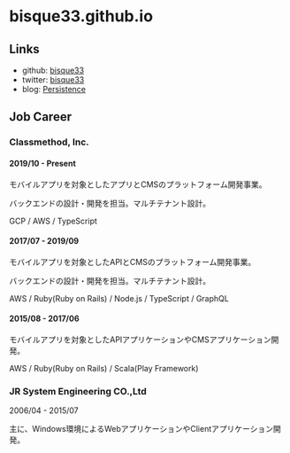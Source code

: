 # bisque33.github.io

## Links

- github: [bisque33](https://github.com/bisque33)
- twitter: [bisque33](https://twitter.com/bisque33)
- blog: [Persistence](http://bisque.hatenablog.jp/)

## Job Career

### Classmethod, Inc.

#### 2019/10 - Present

モバイルアプリを対象としたアプリとCMSのプラットフォーム開発事業。

バックエンドの設計・開発を担当。マルチテナント設計。

GCP / AWS / TypeScript

#### 2017/07 - 2019/09

モバイルアプリを対象としたAPIとCMSのプラットフォーム開発事業。

バックエンドの設計・開発を担当。マルチテナント設計。

AWS / Ruby(Ruby on Rails) / Node.js / TypeScript / GraphQL

#### 2015/08 - 2017/06

モバイルアプリを対象としたAPIアプリケーションやCMSアプリケーション開発。

AWS / Ruby(Ruby on Rails) / Scala(Play Framework)

### JR System Engineering CO.,Ltd

2006/04 - 2015/07

主に、Windows環境によるWebアプリケーションやClientアプリケーション開発。
